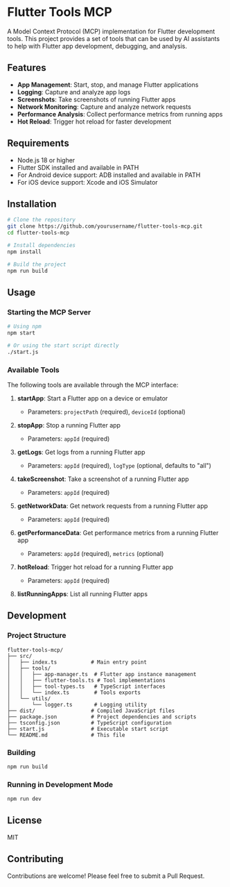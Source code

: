 # Flutter Tools MCP

A Model Context Protocol (MCP) implementation for Flutter development tools. This project provides a set of tools that can be used by AI assistants to help with Flutter app development, debugging, and analysis.

## Features

- **App Management**: Start, stop, and manage Flutter applications
- **Logging**: Capture and analyze app logs
- **Screenshots**: Take screenshots of running Flutter apps
- **Network Monitoring**: Capture and analyze network requests
- **Performance Analysis**: Collect performance metrics from running apps
- **Hot Reload**: Trigger hot reload for faster development

## Requirements

- Node.js 18 or higher
- Flutter SDK installed and available in PATH
- For Android device support: ADB installed and available in PATH
- For iOS device support: Xcode and iOS Simulator

## Installation

```bash
# Clone the repository
git clone https://github.com/yourusername/flutter-tools-mcp.git
cd flutter-tools-mcp

# Install dependencies
npm install

# Build the project
npm run build
```

## Usage

### Starting the MCP Server

```bash
# Using npm
npm start

# Or using the start script directly
./start.js
```

### Available Tools

The following tools are available through the MCP interface:

1. **startApp**: Start a Flutter app on a device or emulator
   - Parameters: `projectPath` (required), `deviceId` (optional)

2. **stopApp**: Stop a running Flutter app
   - Parameters: `appId` (required)

3. **getLogs**: Get logs from a running Flutter app
   - Parameters: `appId` (required), `logType` (optional, defaults to "all")

4. **takeScreenshot**: Take a screenshot of a running Flutter app
   - Parameters: `appId` (required)

5. **getNetworkData**: Get network requests from a running Flutter app
   - Parameters: `appId` (required)

6. **getPerformanceData**: Get performance metrics from a running Flutter app
   - Parameters: `appId` (required), `metrics` (optional)

7. **hotReload**: Trigger hot reload for a running Flutter app
   - Parameters: `appId` (required)

8. **listRunningApps**: List all running Flutter apps

## Development

### Project Structure

```
flutter-tools-mcp/
├── src/
│   ├── index.ts           # Main entry point
│   ├── tools/
│   │   ├── app-manager.ts  # Flutter app instance management
│   │   ├── flutter-tools.ts # Tool implementations
│   │   ├── tool-types.ts   # TypeScript interfaces
│   │   └── index.ts        # Tools exports
│   └── utils/
│       └── logger.ts       # Logging utility
├── dist/                  # Compiled JavaScript files
├── package.json           # Project dependencies and scripts
├── tsconfig.json          # TypeScript configuration
├── start.js               # Executable start script
└── README.md              # This file
```

### Building

```bash
npm run build
```

### Running in Development Mode

```bash
npm run dev
```

## License

MIT

## Contributing

Contributions are welcome! Please feel free to submit a Pull Request. 